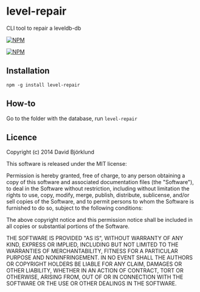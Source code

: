 # level-repair

CLI tool to repair a leveldb-db

[![NPM](https://nodei.co/npm/level-repair.png?downloads&stars)](https://nodei.co/npm/level-repair/)

[![NPM](https://nodei.co/npm-dl/level-repair.png)](https://nodei.co/npm/level-repair/)

## Installation

```
npm -g install level-repair
```

## How-to

Go to the folder with the database, run `level-repair`

## Licence

Copyright (c) 2014 David Björklund

This software is released under the MIT license:

Permission is hereby granted, free of charge, to any person obtaining a copy
of this software and associated documentation files (the "Software"), to deal
in the Software without restriction, including without limitation the rights
to use, copy, modify, merge, publish, distribute, sublicense, and/or sell
copies of the Software, and to permit persons to whom the Software is
furnished to do so, subject to the following conditions:

The above copyright notice and this permission notice shall be included in
all copies or substantial portions of the Software.

THE SOFTWARE IS PROVIDED "AS IS", WITHOUT WARRANTY OF ANY KIND, EXPRESS OR
IMPLIED, INCLUDING BUT NOT LIMITED TO THE WARRANTIES OF MERCHANTABILITY,
FITNESS FOR A PARTICULAR PURPOSE AND NONINFRINGEMENT. IN NO EVENT SHALL THE
AUTHORS OR COPYRIGHT HOLDERS BE LIABLE FOR ANY CLAIM, DAMAGES OR OTHER
LIABILITY, WHETHER IN AN ACTION OF CONTRACT, TORT OR OTHERWISE, ARISING FROM,
OUT OF OR IN CONNECTION WITH THE SOFTWARE OR THE USE OR OTHER DEALINGS IN
THE SOFTWARE.
